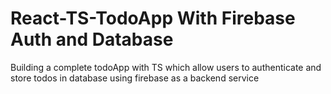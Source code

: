 # React-TS-TodoApp With Firebase Auth and Database

Building a  complete todoApp with TS which allow users to authenticate and store todos in database using firebase as a backend service 
